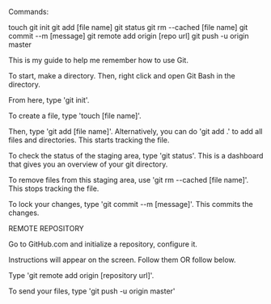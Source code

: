 Commands:

touch
git init
git add [file name]
git status
git rm --cached [file name]
git commit --m [message]
git remote add origin [repo url]
git push -u origin master

This is my guide to help me remember how to use Git.

To start, make a directory. Then, right click and open Git Bash in the directory.

From here, type 'git init'.

To create a file, type 'touch [file name]'.

Then, type 'git add [file name]'. Alternatively, you can do 'git add .' to add all files and directories.
This starts tracking the file.

To check the status of the staging area, type 'git status'. This is a dashboard that gives you an overview of your git directory.

To remove files from this staging area, use 'git rm --cached [file name]'.
This stops tracking the file.

To lock your changes, type 'git commit --m [message]'.
This commits the changes.

REMOTE REPOSITORY

Go to GitHub.com and initialize a repository, configure it.

Instructions will appear on the screen. Follow them OR follow below.

Type 'git remote add origin [repository url]'.

To send your files, type 'git push -u origin master'
